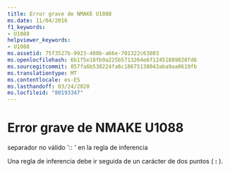 ```yaml
---
title: Error grave de NMAKE U1088
ms.date: 11/04/2016
f1_keywords:
- U1088
helpviewer_keywords:
- U1088
ms.assetid: 75f3527b-9923-408b-a66e-701322c63803
ms.openlocfilehash: 6b1f5e18fb9a225b5713264e6f12451889828fd6
ms.sourcegitcommit: 857fa6b530224fa6c18675138043aba9aa0619fb
ms.translationtype: MT
ms.contentlocale: es-ES
ms.lasthandoff: 03/24/2020
ms.locfileid: "80193347"
---
```

# <a name="nmake-fatal-error-u1088"></a>Error grave de NMAKE U1088

separador no válido ':: ' en la regla de inferencia

Una regla de inferencia debe ir seguida de un carácter de dos puntos ( **:** ).
